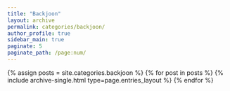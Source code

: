 ```yaml
---
title: "Backjoon"
layout: archive
permalink: categories/backjoon/
author_profile: true
sidebar_main: true
paginate: 5
paginate_path: /page:num/
---
```


{% assign posts = site.categories.backjoon %}
{% for post in posts %} {% include archive-single.html type=page.entries_layout %} {% endfor %}